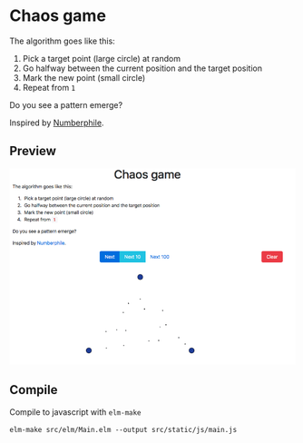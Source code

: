 # Chaos game
The algorithm goes like this:
  1. Pick a target point (large circle) at random
  2. Go halfway between the current position and the target position
  3. Mark the new point (small circle)
  4. Repeat from `1`

Do you see a pattern emerge?

Inspired by [Numberphile](https://www.youtube.com/watch?v=kbKtFN71Lfs).

## Preview
[![Screenshot](preview.png)](https://torvaney.github.io/projects/chaosgame.html)

## Compile

Compile to javascript with `elm-make`
```
elm-make src/elm/Main.elm --output src/static/js/main.js
```
